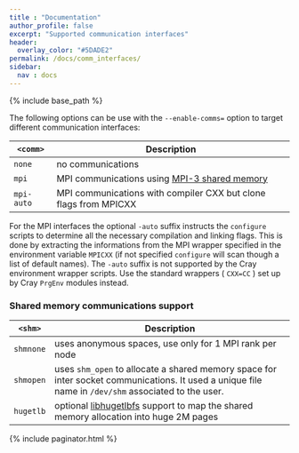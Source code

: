 ```yaml
---
title : "Documentation"
author_profile: false
excerpt: "Supported communication interfaces"
header:
  overlay_color: "#5DADE2"
permalink: /docs/comm_interfaces/
sidebar:
  nav : docs
---
```

{% include base_path %}

The following options can be use with the `--enable-comms=` option to target different communication interfaces:

| `<comm>`      | Description                                  |
| ------------- | -------------------------------------------- |
| `none`        | no communications                            |
| `mpi`         | MPI communications using [MPI-3 shared memory](https://software.intel.com/sites/default/files/managed/eb/54/An_Introduction_to_MPI-3.pdf) |
| `mpi-auto`    | MPI communications with compiler CXX but clone flags from MPICXX |

For the MPI interfaces the optional `-auto` suffix instructs the `configure` scripts to determine all the necessary compilation and linking flags. This is done by extracting the informations from the MPI wrapper specified in the environment variable `MPICXX` (if not specified `configure` will scan though a list of default names). The `-auto` suffix is not supported by the Cray environment wrapper scripts. Use the standard wrappers ( `CXX=CC` ) set up by Cray `PrgEnv` modules instead. 

### Shared memory communications support

| `<shm>`       | Description                                                       |
| ------------- | ----------------------------------------------------------------- |
| `shmnone`     | uses anonymous spaces, use only for 1 MPI rank per node           |
| `shmopen`     | uses `shm_open` to allocate a shared memory space for inter socket communications. It used a unique file name in `/dev/shm` associated to the user. |
| `hugetlb`     | optional [libhugetlbfs](https://github.com/libhugetlbfs/libhugetlbfs) support to map the shared memory allocation into huge 2M pages                |


{% include paginator.html %}